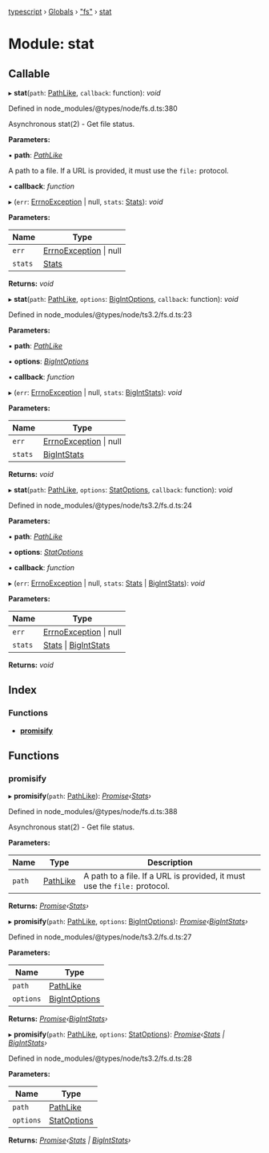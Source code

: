 [typescript](../README.md) › [Globals](../globals.md) › ["fs"](_fs_.md) › [stat](_fs_.stat.md)

# Module: stat

## Callable

▸ **stat**(`path`: [PathLike](_fs_.md#pathlike), `callback`: function): *void*

Defined in node_modules/@types/node/fs.d.ts:380

Asynchronous stat(2) - Get file status.

**Parameters:**

▪ **path**: *[PathLike](_fs_.md#pathlike)*

A path to a file. If a URL is provided, it must use the `file:` protocol.

▪ **callback**: *function*

▸ (`err`: [ErrnoException](../interfaces/nodejs.errnoexception.md) | null, `stats`: [Stats](../classes/_fs_.stats.md)): *void*

**Parameters:**

Name | Type |
------ | ------ |
`err` | [ErrnoException](../interfaces/nodejs.errnoexception.md) &#124; null |
`stats` | [Stats](../classes/_fs_.stats.md) |

**Returns:** *void*

▸ **stat**(`path`: [PathLike](_fs_.md#pathlike), `options`: [BigIntOptions](../interfaces/_fs_.bigintoptions.md), `callback`: function): *void*

Defined in node_modules/@types/node/ts3.2/fs.d.ts:23

**Parameters:**

▪ **path**: *[PathLike](_fs_.md#pathlike)*

▪ **options**: *[BigIntOptions](../interfaces/_fs_.bigintoptions.md)*

▪ **callback**: *function*

▸ (`err`: [ErrnoException](../interfaces/nodejs.errnoexception.md) | null, `stats`: [BigIntStats](../classes/_fs_.bigintstats.md)): *void*

**Parameters:**

Name | Type |
------ | ------ |
`err` | [ErrnoException](../interfaces/nodejs.errnoexception.md) &#124; null |
`stats` | [BigIntStats](../classes/_fs_.bigintstats.md) |

**Returns:** *void*

▸ **stat**(`path`: [PathLike](_fs_.md#pathlike), `options`: [StatOptions](../interfaces/_fs_.statoptions.md), `callback`: function): *void*

Defined in node_modules/@types/node/ts3.2/fs.d.ts:24

**Parameters:**

▪ **path**: *[PathLike](_fs_.md#pathlike)*

▪ **options**: *[StatOptions](../interfaces/_fs_.statoptions.md)*

▪ **callback**: *function*

▸ (`err`: [ErrnoException](../interfaces/nodejs.errnoexception.md) | null, `stats`: [Stats](../classes/_fs_.stats.md) | [BigIntStats](../classes/_fs_.bigintstats.md)): *void*

**Parameters:**

Name | Type |
------ | ------ |
`err` | [ErrnoException](../interfaces/nodejs.errnoexception.md) &#124; null |
`stats` | [Stats](../classes/_fs_.stats.md) &#124; [BigIntStats](../classes/_fs_.bigintstats.md) |

**Returns:** *void*

## Index

### Functions

* [__promisify__](_fs_.stat.md#__promisify__)

## Functions

###  __promisify__

▸ **__promisify__**(`path`: [PathLike](_fs_.md#pathlike)): *[Promise](../interfaces/promise.md)‹[Stats](../classes/_fs_.stats.md)›*

Defined in node_modules/@types/node/fs.d.ts:388

Asynchronous stat(2) - Get file status.

**Parameters:**

Name | Type | Description |
------ | ------ | ------ |
`path` | [PathLike](_fs_.md#pathlike) | A path to a file. If a URL is provided, it must use the `file:` protocol.  |

**Returns:** *[Promise](../interfaces/promise.md)‹[Stats](../classes/_fs_.stats.md)›*

▸ **__promisify__**(`path`: [PathLike](_fs_.md#pathlike), `options`: [BigIntOptions](../interfaces/_fs_.bigintoptions.md)): *[Promise](../interfaces/promise.md)‹[BigIntStats](../classes/_fs_.bigintstats.md)›*

Defined in node_modules/@types/node/ts3.2/fs.d.ts:27

**Parameters:**

Name | Type |
------ | ------ |
`path` | [PathLike](_fs_.md#pathlike) |
`options` | [BigIntOptions](../interfaces/_fs_.bigintoptions.md) |

**Returns:** *[Promise](../interfaces/promise.md)‹[BigIntStats](../classes/_fs_.bigintstats.md)›*

▸ **__promisify__**(`path`: [PathLike](_fs_.md#pathlike), `options`: [StatOptions](../interfaces/_fs_.statoptions.md)): *[Promise](../interfaces/promise.md)‹[Stats](../classes/_fs_.stats.md) | [BigIntStats](../classes/_fs_.bigintstats.md)›*

Defined in node_modules/@types/node/ts3.2/fs.d.ts:28

**Parameters:**

Name | Type |
------ | ------ |
`path` | [PathLike](_fs_.md#pathlike) |
`options` | [StatOptions](../interfaces/_fs_.statoptions.md) |

**Returns:** *[Promise](../interfaces/promise.md)‹[Stats](../classes/_fs_.stats.md) | [BigIntStats](../classes/_fs_.bigintstats.md)›*
